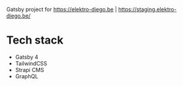 Gatsby project for https://elektro-diego.be | https://staging.elektro-diego.be/

# Tech stack

- Gatsby 4
- TailwindCSS
- Strapi CMS
- GraphQL
